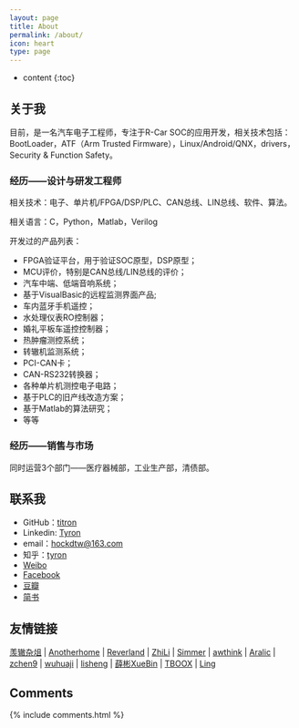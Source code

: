 ```yaml
---
layout: page
title: About
permalink: /about/
icon: heart
type: page
---
```


* content
{:toc}

## 关于我

目前，是一名汽车电子工程师，专注于R-Car SOC的应用开发，相关技术包括：BootLoader，ATF（Arm Trusted Firmware），Linux/Android/QNX，drivers，Security & Function Safety。

### 经历——设计与研发工程师

相关技术：电子、单片机/FPGA/DSP/PLC、CAN总线、LIN总线、软件、算法。

相关语言：C，Python，Matlab，Verilog

开发过的产品列表：
- FPGA验证平台，用于验证SOC原型，DSP原型；
- MCU评价，特别是CAN总线/LIN总线的评价；
- 汽车中端、低端音响系统；
- 基于VisualBasic的远程监测界面产品;
- 车内蓝牙手机遥控；
- 水处理仪表RO控制器；
- 婚礼平板车遥控控制器；
- 热肿瘤测控系统；
- 转辙机监测系统；
- PCI-CAN卡；
- CAN-RS232转换器；
- 各种单片机测控电子电路；
- 基于PLC的旧产线改造方案；
- 基于Matlab的算法研究；
- 等等

### 经历——销售与市场
同时运营3个部门——医疗器械部，工业生产部，清债部。

## 联系我

* GitHub：[titron](https://github.com/titron)
* Linkedin: [Tyron](https://www.linkedin.com/in/tyron-dong/)
* email：hockdtw@163.com
* 知乎：[tyron](https://www.zhihu.com/people/tyron-dong)
* [Weibo](...)
* [Facebook](...)
* [豆瓣](...)
* [简书](...)

## 友情链接

[羡辙杂俎](http://zhangwenli.com/blog) \| [Anotherhome](https://www.anotherhome.net) \| [Reverland](http://reverland.org/) \| [ZhiLi](http://lizhipower.github.io/) \| [Simmer](http://simmer-jun.github.io/) \| [awthink](http://awthink.net/) \| [Aralic](http://aralic.github.io/) \| [zchen9](http://www.chen9.info/) \| [wuhuaji](http://wuhuaji.me/) \| [lisheng](http://www.lishengcn.cn/) \| [薛彬XueBin](http://axuebin.com/blog/) \| [TBOOX](http://www.tboox.org/cn/) \|  [Ling](http://linglinyp.com/)

## Comments

{% include comments.html %}
